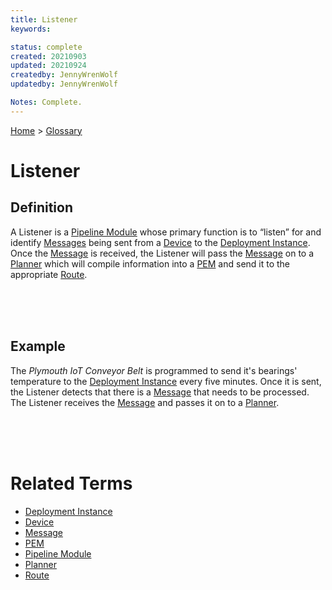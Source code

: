 ```yaml
---
title: Listener
keywords: 

status: complete
created: 20210903
updated: 20210924
createdby: JennyWrenWolf
updatedby: JennyWrenWolf

Notes: Complete.
---
```

[Home](../Index.md) > [Glossary](./Index.md)

# Listener
## Definition
A Listener is a [Pipeline Module](./PipelineModule.md) whose primary function is to “listen” for and identify [Messages](./Message.md) being sent from a [Device](./Device.md) to the [Deployment Instance](./DeploymentInstance.md).  Once the [Message](./Message.md) is received, the Listener will pass the [Message](./Message.md) on to a [Planner](./Planner.md) which will compile information into a [PEM](./PEM.md) and send it to the appropriate [Route](./Route.md). 

<br>
<br>
<br>

## Example
The *Plymouth IoT Conveyor Belt* is programmed to send it's bearings' temperature to the [Deployment Instance](./DeploymentInstance.md) every five minutes.  Once it is sent, the Listener detects that there is a [Message](./Message.md) that needs to be processed.  The Listener receives the [Message](./Message.md) and passes it on to a [Planner](./Planner.md).  

<br>
<br>
<br>

# Related Terms
- [Deployment Instance](./DeploymentInstance.md)
- [Device](./Device.md)
- [Message](./Message.md)
- [PEM](./PEM.md)
- [Pipeline Module](./PipelineModule.md)
- [Planner](./Planner.md)
- [Route](./Route.md)